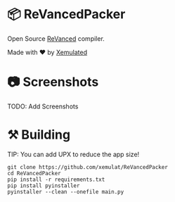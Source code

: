 # 📦 ReVancedPacker

Open Source [ReVanced](https://revanced.app) compiler.

Made with ❤️ by [Xemulated](https://xem.lol)

# 📷 Screenshots

TODO: Add Screenshots

# ⚒️ Building
TIP: You can add UPX to reduce the app size!
```
git clone https://github.com/xemulat/ReVancedPacker
cd ReVancedPacker
pip install -r requirements.txt
pip install pyinstaller
pyinstaller --clean --onefile main.py
```
